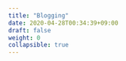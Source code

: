 ```yaml
---
title: "Blogging"
date: 2020-04-28T00:34:39+09:00
draft: false
weight: 0
collapsible: true
---
```


